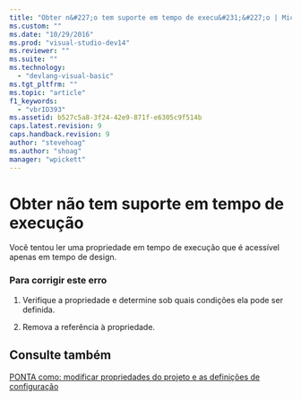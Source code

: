 ```yaml
---
title: "Obter n&#227;o tem suporte em tempo de execu&#231;&#227;o | Microsoft Docs"
ms.custom: ""
ms.date: "10/29/2016"
ms.prod: "visual-studio-dev14"
ms.reviewer: ""
ms.suite: ""
ms.technology: 
  - "devlang-visual-basic"
ms.tgt_pltfrm: ""
ms.topic: "article"
f1_keywords: 
  - "vbrID393"
ms.assetid: b527c5a8-3f24-42e9-871f-e6305c9f514b
caps.latest.revision: 9
caps.handback.revision: 9
author: "stevehoag"
ms.author: "shoag"
manager: "wpickett"
---
```

# Obter n&#227;o tem suporte em tempo de execu&#231;&#227;o
Você tentou ler uma propriedade em tempo de execução que é acessível apenas em tempo de design.  
  
### Para corrigir este erro  
  
1.  Verifique a propriedade e determine sob quais condições ela pode ser definida.  
  
2.  Remova a referência à propriedade.  
  
## Consulte também  
 [PONTA como: modificar propriedades do projeto e as definições de configuração](http://msdn.microsoft.com/pt-br/e7184bc5-2f2b-4b4f-aa9a-3ecfcbc48b67)